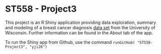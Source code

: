 # ST558 - Project3

This project is an R Shiny application providing data exploration, summary and modeling of a breast cancer diagnosis [data set](https://archive.ics.uci.edu/ml/datasets/Breast+Cancer+Wisconsin+%28Diagnostic%29) from the University of Wisconsin. Further information can be found in the About tab of the app.

To run the Shiny app from Github, use the command `runGitHub( "ST558-Project3", "yji26")`